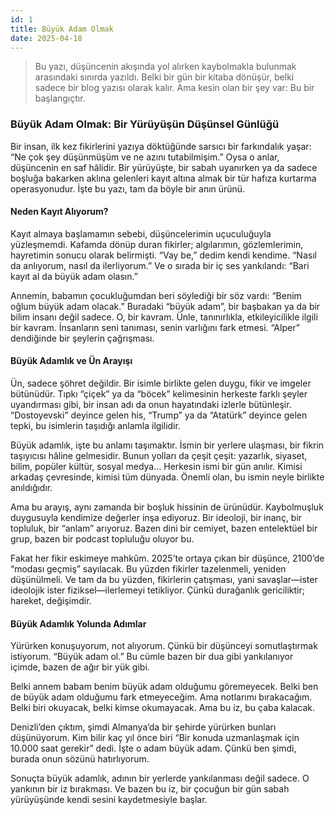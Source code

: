 ```yaml
---
id: 1
title: Büyük Adam Olmak
date: 2025-04-18
---
```


> Bu yazı, düşüncenin akışında yol alırken kaybolmakla bulunmak arasındaki sınırda yazıldı. Belki bir gün bir kitaba dönüşür, belki sadece bir blog yazısı olarak kalır. Ama kesin olan bir şey var: Bu bir başlangıçtır.

### Büyük Adam Olmak: Bir Yürüyüşün Düşünsel Günlüğü

Bir insan, ilk kez fikirlerini yazıya döktüğünde sarsıcı bir farkındalık yaşar: “Ne çok şey düşünmüşüm ve ne azını tutabilmişim.” Oysa o anlar, düşüncenin en saf hâlidir. Bir yürüyüşte, bir sabah uyanırken ya da sadece boşluğa bakarken aklına gelenleri kayıt altına almak bir tür hafıza kurtarma operasyonudur. İşte bu yazı, tam da böyle bir anın ürünü.

#### Neden Kayıt Alıyorum?

Kayıt almaya başlamamın sebebi, düşüncelerimin uçuculuğuyla yüzleşmemdi. Kafamda dönüp duran fikirler; algılarımın, gözlemlerimin, hayretimin sonucu olarak belirmişti. “Vay be,” dedim kendi kendime. “Nasıl da anlıyorum, nasıl da ilerliyorum.” Ve o sırada bir iç ses yankılandı: “Bari kayıt al da büyük adam olasın.”

Annemin, babamın çocukluğumdan beri söylediği bir söz vardı: “Benim oğlum büyük adam olacak.” Buradaki “büyük adam”, bir başbakan ya da bir bilim insanı değil sadece. O, bir kavram. Ünle, tanınırlıkla, etkileyicilikle ilgili bir kavram. İnsanların seni tanıması, senin varlığını fark etmesi. “Alper” dendiğinde bir şeylerin çağrışması.

#### Büyük Adamlık ve Ün Arayışı

Ün, sadece şöhret değildir. Bir isimle birlikte gelen duygu, fikir ve imgeler bütünüdür. Tıpkı “çiçek” ya da “böcek” kelimesinin herkeste farklı şeyler uyandırması gibi, bir insan adı da onun hayatındaki izlerle bütünleşir. “Dostoyevski” deyince gelen his, “Trump” ya da “Atatürk” deyince gelen tepki, bu isimlerin taşıdığı anlamla ilgilidir.

Büyük adamlık, işte bu anlamı taşımaktır. İsmin bir yerlere ulaşması, bir fikrin taşıyıcısı hâline gelmesidir. Bunun yolları da çeşit çeşit: yazarlık, siyaset, bilim, popüler kültür, sosyal medya… Herkesin ismi bir gün anılır. Kimisi arkadaş çevresinde, kimisi tüm dünyada. Önemli olan, bu ismin neyle birlikte anıldığıdır.

Ama bu arayış, aynı zamanda bir boşluk hissinin de ürünüdür. Kaybolmuşluk duygusuyla kendimize değerler inşa ediyoruz. Bir ideoloji, bir inanç, bir topluluk, bir “anlam” arıyoruz. Bazen dini bir cemiyet, bazen entelektüel bir grup, bazen bir podcast topluluğu oluyor bu.

Fakat her fikir eskimeye mahkûm. 2025’te ortaya çıkan bir düşünce, 2100’de “modası geçmiş” sayılacak. Bu yüzden fikirler tazelenmeli, yeniden düşünülmeli. Ve tam da bu yüzden, fikirlerin çatışması, yani savaşlar—ister ideolojik ister fiziksel—ilerlemeyi tetikliyor. Çünkü durağanlık gericiliktir; hareket, değişimdir.

#### Büyük Adamlık Yolunda Adımlar

Yürürken konuşuyorum, not alıyorum. Çünkü bir düşünceyi somutlaştırmak istiyorum. “Büyük adam ol.” Bu cümle bazen bir dua gibi yankılanıyor içimde, bazen de ağır bir yük gibi.

Belki annem babam benim büyük adam olduğumu göremeyecek. Belki ben de büyük adam olduğumu fark etmeyeceğim. Ama notlarımı bırakacağım. Belki biri okuyacak, belki kimse okumayacak. Ama bu iz, bu çaba kalacak.

Denizli’den çıktım, şimdi Almanya’da bir şehirde yürürken bunları düşünüyorum. Kim bilir kaç yıl önce biri “Bir konuda uzmanlaşmak için 10.000 saat gerekir” dedi. İşte o adam büyük adam. Çünkü ben şimdi, burada onun sözünü hatırlıyorum.

Sonuçta büyük adamlık, adının bir yerlerde yankılanması değil sadece. O yankının bir iz bırakması. Ve bazen bu iz, bir çocuğun bir gün sabah yürüyüşünde kendi sesini kaydetmesiyle başlar.
